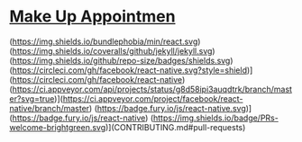 # [Make Up Appointmen](https://facebook.github.io/react-native/)
(https://img.shields.io/bundlephobia/min/react.svg)
(https://img.shields.io/coveralls/github/jekyll/jekyll.svg)
(https://img.shields.io/github/repo-size/badges/shields.svg)
(https://circleci.com/gh/facebook/react-native.svg?style=shield)](https://circleci.com/gh/facebook/react-native) 
(https://ci.appveyor.com/api/projects/status/g8d58ipi3auqdtrk/branch/master?svg=true)](https://ci.appveyor.com/project/facebook/react-native/branch/master) 
(https://badge.fury.io/js/react-native.svg)](https://badge.fury.io/js/react-native) 
(https://img.shields.io/badge/PRs-welcome-brightgreen.svg)](CONTRIBUTING.md#pull-requests)
